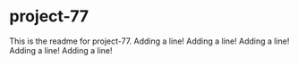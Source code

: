 # project-77

This is the readme for project-77.
Adding a line!
Adding a line!
Adding a line!
Adding a line!
Adding a line!
